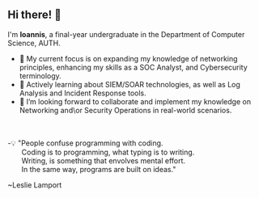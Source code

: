 ### <h2>Hi there! 👋</h2>
I'm **Ioannis**, a final-year undergraduate in the Department of Computer Science, AUTH. <br/>

- 🔭 My current focus is on expanding my knowledge of networking principles, enhancing my skills as a SOC Analyst, and Cybersecurity terminology.
- 🌱 Actively learning about SIEM/SOAR technologies, as well as Log Analysis and Incident Response tools.
- 💬 I’m looking forward to collaborate and implement my knowledge on Networking and\or Security Operations in real-world scenarios.

<br />
<br />
-💡 "People confuse programming with coding.<br />
&nbsp;&nbsp;&nbsp;&nbsp;&nbsp;&nbsp; Coding is to programming, what typing is to writing.<br />
&nbsp;&nbsp;&nbsp;&nbsp;&nbsp;&nbsp; Writing, is something that envolves mental effort.<br />
&nbsp;&nbsp;&nbsp;&nbsp;&nbsp;&nbsp; In the same way, programs are built on ideas."<br />

~Leslie Lamport
